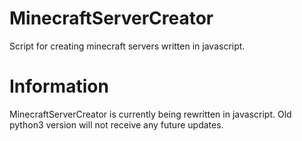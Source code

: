 # MinecraftServerCreator
Script for creating minecraft servers written in javascript.

# Information
MinecraftServerCreator is currently being rewritten in javascript. Old python3 version will not receive any future updates.
